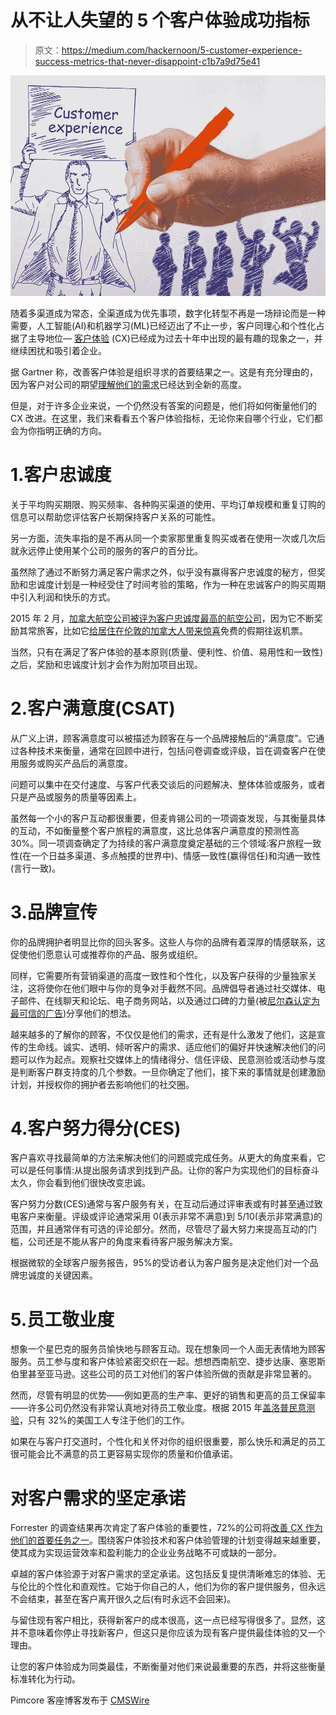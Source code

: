 # 从不让人失望的 5 个客户体验成功指标

> 原文：<https://medium.com/hackernoon/5-customer-experience-success-metrics-that-never-disappoint-c1b7a9d75e41>

![](img/bcb8dbe983b92084a56ecf14b87c1263.png)

随着多渠道成为常态，全渠道成为优先事项，数字化转型不再是一场辩论而是一种需要，人工智能(AI)和机器学习(ML)已经迈出了不止一步，客户同理心和个性化占据了主导地位— [客户体验](https://pimcore.com/en/products/experience-manager/customer-experience-management/introduction) (CX)已经成为过去十年中出现的最有趣的现象之一，并继续困扰和吸引着企业。

据 Gartner 称，改善客户体验是组织寻求的首要结果之一。这是有充分理由的，因为客户对公司的期望[理解他们的需求](https://www.salesforce.com/research/customer-expectations/)已经达到全新的高度。

但是，对于许多企业来说，一个仍然没有答案的问题是，他们将如何衡量他们的 CX 改进。在这里，我们来看看五个客户体验指标，无论你来自哪个行业，它们都会为你指明正确的方向。

# 1.客户忠诚度

关于平均购买期限、购买频率、各种购买渠道的使用、平均订单规模和重复订购的信息可以帮助您评估客户长期保持客户关系的可能性。

另一方面，流失率指的是不再从同一个卖家那里重复购买或者在使用一次或几次后就永远停止使用某个公司的服务的客户的百分比。

虽然除了通过不断努力满足客户需求之外，似乎没有赢得客户忠诚度的秘方，但奖励和忠诚度计划是一种经受住了时间考验的策略，作为一种在忠诚客户的购买周期中引入利润和快乐的方式。

2015 年 2 月，[加拿大航空公司被评为客户忠诚度最高的航空公司](https://www.prnewswire.com/news-releases/air-canada-named-top-airline-in-customer-loyalty-292215781.html)，因为它不断奖励其常旅客，比如它[给居住在伦敦的加拿大人带来惊喜](http://www.torontosun.com/2014/12/05/air-canada-surprises-canadians-with-free-trip-home-for-the-holidays)免费的假期往返机票。

当然，只有在满足了客户体验的基本原则(质量、便利性、价值、易用性和一致性)之后，奖励和忠诚度计划才会作为附加项目出现。

# 2.客户满意度(CSAT)

从广义上讲，顾客满意度可以被描述为顾客在与一个品牌接触后的“满意度”。它通过各种技术来衡量，通常在回顾中进行，包括问卷调查或评级，旨在调查客户在使用服务或购买产品后的满意度。

问题可以集中在交付速度、与客户代表交谈后的问题解决、整体体验或服务，或者只是产品或服务的质量等因素上。

虽然每一个小的客户互动都很重要，但麦肯锡公司的一项调查发现，与其衡量具体的互动，不如衡量整个客户旅程的满意度，这比总体客户满意度的预测性高 30%。同一项调查确定了为持续的客户满意度奠定基础的三个领域:客户旅程一致性(在一个日益多渠道、多点触摸的世界中)、情感一致性(赢得信任)和沟通一致性(言行一致)。

# 3.品牌宣传

你的品牌拥护者明显比你的回头客多。这些人与你的品牌有着深厚的情感联系，这促使他们愿意认可或推荐你的产品、服务或组织。

同样，它需要所有营销渠道的高度一致性和个性化，以及客户获得的少量独家关注，这将使你在他们眼中与你的竞争对手截然不同。品牌倡导者通过社交媒体、电子邮件、在线聊天和论坛、电子商务网站，以及通过口碑的力量(被[尼尔森认定为最可信的广告](https://www.nielsen.com/id/en/press-room/2015/WORD-OF-MOUTH-RECOMMENDATIONS-REMAIN-THE-MOST-CREDIBLE.html))分享他们的想法。

越来越多的了解你的顾客，不仅仅是他们的需求，还有是什么激发了他们，这是宣传的生命线。诚实、透明、倾听客户的需求、适应他们的偏好并快速解决他们的问题可以作为起点。观察社交媒体上的情绪得分、信任评级、民意测验或活动参与度是判断客户群支持度的几个参数。一旦你确定了他们，接下来的事情就是创建激励计划，并授权你的拥护者去影响他们的社交圈。

# 4.客户努力得分(CES)

客户喜欢寻找最简单的方法来解决他们的问题或完成任务。从更大的角度来看，它可以是任何事情:从提出服务请求到找到产品。让你的客户为实现他们的目标奋斗太久，你会看到他们很快改变忠诚。

客户努力分数(CES)通常与客户服务有关，在互动后通过评审表或有时甚至通过致电客户来衡量。评级或评论通常采用 0(表示非常不满意)到 5/10(表示非常满意)的范围，并且通常伴有可选的评论部分。然而，尽管尽了最大努力来提高互动的门槛，公司还是不能从客户的角度来看待客户服务解决方案。

根据微软的全球客户服务报告，95%的受访者认为客户服务是决定他们对一个品牌忠诚度的关键因素。

# 5.员工敬业度

想象一个星巴克的服务员愉快地与顾客互动。现在想象同一个人面无表情地为顾客服务。员工参与度和客户体验紧密交织在一起。想想西南航空、捷步达康、塞恩斯伯里甚至亚马逊。这些公司的员工对他们的客户体验所做的贡献是非常显著的。

然而，尽管有明显的优势——例如更高的生产率、更好的销售和更高的员工保留率——许多公司仍然没有非常认真地对待员工敬业度。根据 2015 年[盖洛普民意测验](https://news.gallup.com/poll/188144/employee-engagement-stagnant-2015.aspx)，只有 32%的美国工人专注于他们的工作。

如果在与客户打交道时，个性化和关怀对你的组织很重要，那么快乐和满足的员工很可能会比不满意的员工更容易实现你的质量和价值承诺。

# 对客户需求的坚定承诺

Forrester 的调查结果再次肯定了客户体验的重要性，72%的公司将[改善 CX 作为他们的首要任务之一](https://www.forrester.com/72+Of+Businesses+Name+Improving+Customer+Experience+Their+Top+Priority/-/E-PRE9109)。围绕客户体验技术和客户体验管理的计划变得越来越重要，使其成为实现运营效率和盈利能力的企业业务战略不可或缺的一部分。

卓越的客户体验源于对客户需求的坚定承诺。这包括反复提供清晰难忘的体验、无与伦比的个性化和直观性。它始于你自己的人，他们为你的客户提供服务，但永远不会结束，甚至在客户离开很久之后(有时永远不会回来)。

与留住现有客户相比，获得新客户的成本很高，这一点已经写得很多了。显然，这并不意味着你停止寻找新客户，但这只是你应该为现有客户提供最佳体验的又一个理由。

让您的客户体验成为同类最佳，不断衡量对他们来说最重要的东西，并将这些衡量标准转化为行动。

Pimcore 客座博客发布于 [CMSWire](https://www.cmswire.com/customer-experience/5-customer-experience-success-metrics-that-never-disappoint/?utm_source=dlvr.it&utm_medium=twitter&utm_campaign=cm&utm_content=all-articles-rss)